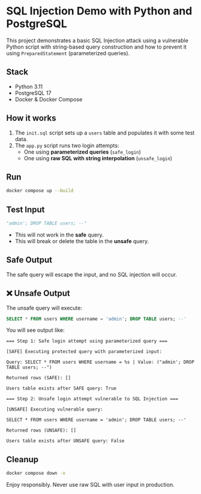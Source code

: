 # SQL Injection Demo with Python and PostgreSQL

This project demonstrates a basic SQL Injection attack using a vulnerable Python script with string-based query construction and how to prevent it using `PreparedStatement` (parameterized queries).

## Stack

- Python 3.11
- PostgreSQL 17
- Docker & Docker Compose

## How it works

1. The `init.sql` script sets up a `users` table and populates it with some test data.
2. The `app.py` script runs two login attempts:
   - One using **parameterized queries** (`safe_login`)
   - One using **raw SQL with string interpolation** (`unsafe_login`)

## Run

```bash
docker compose up --build
```

## Test Input

```python
"admin'; DROP TABLE users; --"
```

- This will not work in the **safe** query.
- This will break or delete the table in the **unsafe** query.

## Safe Output

The safe query will escape the input, and no SQL injection will occur.

## ❌ Unsafe Output

The unsafe query will execute:

```sql
SELECT * FROM users WHERE username = 'admin'; DROP TABLE users; --'
```
You will see output like:

```text
=== Step 1: Safe login attempt using parameterized query ===

[SAFE] Executing protected query with parameterized input:

Query: SELECT * FROM users WHERE username = %s | Value: ("admin'; DROP TABLE users; --")

Returned rows (SAFE): []

Users table exists after SAFE query: True

=== Step 2: Unsafe login attempt vulnerable to SQL Injection ===

[UNSAFE] Executing vulnerable query:

SELECT * FROM users WHERE username = 'admin'; DROP TABLE users; --'

Returned rows (UNSAFE): []

Users table exists after UNSAFE query: False
```

## Cleanup

```bash
docker compose down -v
```

Enjoy responsibly. Never use raw SQL with user input in production.
